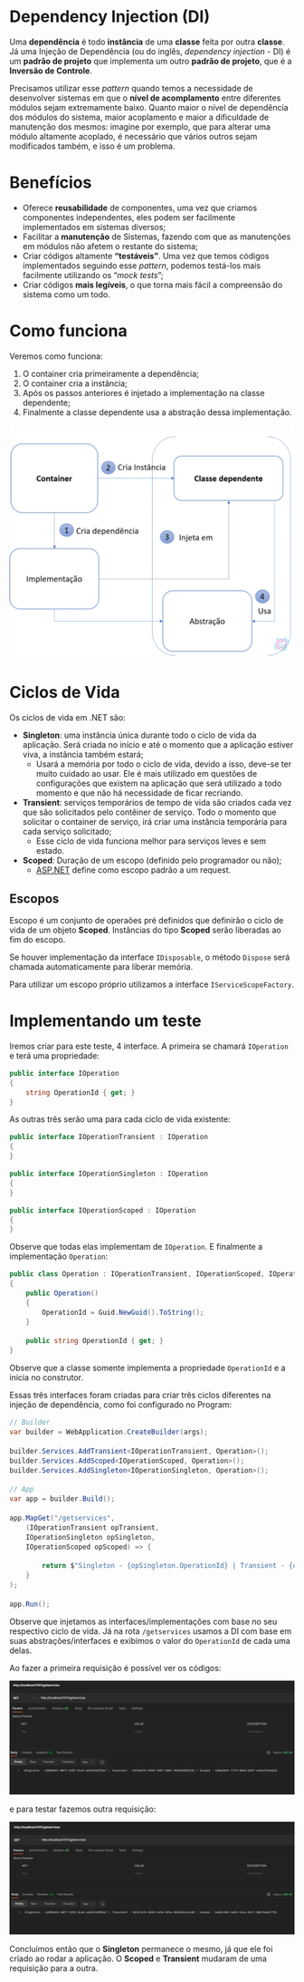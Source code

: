 # Dependency Injection (DI)

Uma **dependência** é todo **instância** de uma **classe** feita por outra **classe**. Já uma Injeção de Dependência (ou do inglês, *dependency injection* - DI) é um **padrão de projeto** que implementa um outro **padrão de projeto**, que é a **Inversão de Controle**.

Precisamos utilizar esse *pattern* quando temos a necessidade de desenvolver sistemas em que o **nível de acomplamento** entre diferentes módulos sejam extremamente baixo. Quanto maior o nível de dependência dos módulos do sistema, maior acoplamento e maior a dificuldade de manutenção dos mesmos: imagine por exemplo, que para alterar uma módulo altamente acoplado, é necessário que vários outros sejam modificados também, e isso é um problema.

# Benefícios

- Oferece **reusabilidade** de componentes, uma vez que criamos componentes independentes, eles podem ser facilmente implementados em sistemas diversos;
- Facilitar a **manutenção** de Sistemas, fazendo com que as manutenções em módulos não afetem o restante do sistema;
- Criar códigos altamente **“testáveis”**. Uma vez que temos códigos implementados seguindo esse *pattern*, podemos testá-los mais facilmente utilizando os “*mock tests*”;
- Criar códigos **mais legíveis**, o que torna mais fácil a compreensão do sistema como um todo.

# Como funciona

Veremos como funciona:

1. O container cria primeiramente a dependência;
2. O container cria a instância;
3. Após os passos anteriores é injetado a implementação na classe dependente;
4. Finalmente a classe dependente usa a abstração dessa implementação.

![Untitled](IMG/comofunciona.png)

# Ciclos de Vida

Os ciclos de vida em .NET são:

- **Singleton**: uma instância única durante todo o ciclo de vida da aplicação. Será criada no início e até o momento que a aplicação estiver viva, a instância também estará;
    - Usará a memória por todo o ciclo de vida, devido a isso, deve-se ter muito cuidado ao usar. Ele é mais utilizado em questões de configurações que existem na aplicação que será utilizado a todo momento e que não há necessidade de ficar recriando.
- **Transient**: serviços temporários de tempo de vida são criados cada vez que são solicitados pelo contêiner de serviço. Todo o momento que solicitar o container de serviço, irá criar uma instância temporária para cada serviço solicitado;
    - Esse ciclo de vida funciona melhor para serviços leves e sem estado.
- **Scoped**: Duração de um escopo (definido pelo programador ou não);
    - [ASP.NET](http://ASP.NET) define como escopo padrão a um request.

## Escopos

Escopo é um conjunto de operaões pré definidos que definirão o ciclo de vida de um objeto **Scoped**. Instâncias do tipo **Scoped** serão liberadas ao fim do escopo.

Se houver implementação da interface `IDisposable`, o método `Dispose` será chamada automaticamente para liberar memória.

Para utilizar um escopo próprio utilizamos a interface `IServiceScopeFactory`.

# Implementando um teste

Iremos criar para este teste, 4 interface. A primeira se chamará `IOperation` e terá uma propriedade:

```csharp
public interface IOperation
{
    string OperationId { get; }
}
```

As outras três serão uma para cada ciclo de vida existente:

```csharp
public interface IOperationTransient : IOperation
{
}
```

```csharp
public interface IOperationSingleton : IOperation
{
}
```

```csharp
public interface IOperationScoped : IOperation
{
}
```

Observe que todas elas implementam de `IOperation`. E finalmente a implementação `Operation`:

```csharp
public class Operation : IOperationTransient, IOperationScoped, IOperationSingleton
{
    public Operation()
    {
        OperationId = Guid.NewGuid().ToString();
    }

    public string OperationId { get; }
}
```

Observe que a classe somente implementa a propriedade `OperationId` e a inicia no construtor. 

Essas três interfaces foram criadas para criar três ciclos diferentes na injeção de dependência, como foi configurado no Program:

```csharp
// Builder
var builder = WebApplication.CreateBuilder(args);

builder.Services.AddTransient<IOperationTransient, Operation>();
builder.Services.AddScoped<IOperationScoped, Operation>();
builder.Services.AddSingleton<IOperationSingleton, Operation>();

// App
var app = builder.Build();

app.MapGet("/getservices", 
    (IOperationTransient opTransient, 
    IOperationSingleton opSingleton, 
    IOperationScoped opScoped) => {

        return $"Singleton - {opSingleton.OperationId} | Transient - {opTransient.OperationId} | Scoped - {opScoped.OperationId}";
    }
);

app.Run();
```

Observe que injetamos as interfaces/implementações com base no seu respectivo ciclo de vida. Já na rota `/getservices` usamos a DI com base em suas abstrações/interfaces e exibimos o valor do `OperationId` de cada uma delas.

Ao fazer a primeira requisição é possível ver os códigos:

![Untitled](IMG/postman1.png)

e para testar fazemos outra requisição:

![Untitled](IMG/postman2.png)

Concluímos então que o **Singleton** permanece o mesmo, já que ele foi criado ao rodar a aplicação. O **Scoped** e **Transient** mudaram de uma requisição para a outra.